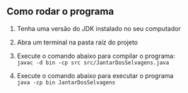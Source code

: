 ## Como rodar o programa

1. Tenha uma versão do JDK instalado no seu computador

2. Abra um terminal na pasta raíz do projeto

3. Execute o comando abaixo para compilar o programa:\
   `javac -d bin -cp src src/JantarDosSelvagens.java`

4. Execute o comando abaixo para executar o programa\
   `java -cp bin JantarDosSelvagens`
